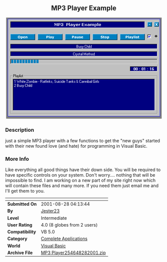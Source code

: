 ﻿<div align="center">

## MP3 Player Example

<img src="PIC2001828542583850.gif">
</div>

### Description

just a simple MP3 player with a few functions to get the "new guys" started with their new found love (and hate) for programming in Visual Basic.
 
### More Info
 
Like everything all good things have their down side. You will be required to have specific controls on your system. Don't worry.... nothing that will be impossible to find. I am working on a new part of my site right now which will contain these files and many more. If you need them just email me and I'll get them to you.


<span>             |<span>
---                |---
**Submitted On**   |2001-08-28 04:13:44
**By**             |[Jester23](https://github.com/Planet-Source-Code/PSCIndex/blob/master/ByAuthor/jester23.md)
**Level**          |Intermediate
**User Rating**    |4.0 (8 globes from 2 users)
**Compatibility**  |VB 5\.0
**Category**       |[Complete Applications](https://github.com/Planet-Source-Code/PSCIndex/blob/master/ByCategory/complete-applications__1-27.md)
**World**          |[Visual Basic](https://github.com/Planet-Source-Code/PSCIndex/blob/master/ByWorld/visual-basic.md)
**Archive File**   |[MP3 Player254648282001\.zip](https://github.com/Planet-Source-Code/jester23-mp3-player-example__1-26717/archive/master.zip)








